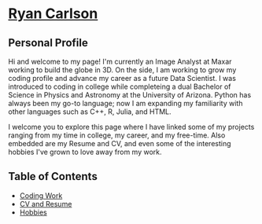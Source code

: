# [Ryan Carlson](https://ryanmcarlson.github.io)

## Personal Profile
Hi and welcome to my page!
I'm currently an Image Analyst at Maxar working to build the globe in 3D.
On the side, I am working to grow my coding profile and advance my career as a future Data Scientist.
I was introduced to coding in college while completeing a dual Bachelor of Science in Physics and Astronomy at the University of Arizona.
Python has always been my go-to language; now I am expanding my familiarity with other languages such as C++, R, Julia, and HTML.

I welcome you to explore this page where I have linked some of my projects ranging from my time in college, my career, and my free-time.
Also embedded are my Resume and CV, and even some of the interesting hobbies I've grown to love away from my work.

## Table of Contents

- [Coding Work](ryanmcarlson.github.io/coding-work)
- [CV and Resume](ryanmcarlson.github.io/cv-and-resume)
- [Hobbies](ryanmcarlson.github.io/hobbies)
